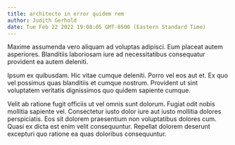 ```yaml
---
title: architecto in error quidem rem
author: Judith Gerhold
date: Tue Feb 22 2022 19:08:05 GMT-0500 (Eastern Standard Time)
---
```

Maxime assumenda vero aliquam ad voluptas adipisci. Eum placeat autem asperiores. Blanditiis laboriosam iure ad necessitatibus consequatur provident ea autem deleniti.

 Ipsum ex quibusdam. Hic vitae cumque deleniti. Porro vel eos aut et. Ex quo vel possimus quas blanditiis et cumque nostrum. Provident ut sint voluptatem veritatis dignissimos quo quidem sapiente cumque.

 Velit ab ratione fugit officiis ut vel omnis sunt dolorum. Fugiat odit nobis mollitia sapiente vel. Consectetur iusto dolor iure aut iusto mollitia dolores perspiciatis. Eos sit dolorem praesentium non voluptatibus dolores cum. Quasi ex dicta est enim velit consequuntur. Repellat dolorem deserunt excepturi quo ratione ea quas doloribus consequuntur.